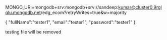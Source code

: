 MONGO_URI=mongodb+srv:mongodb+srv://sandeep:kumar@cluster0.9rglqlu.mongodb.net/edg_ecom?retryWrites=true&w=majority


{
 "fullName":"tester1",
     "email":"tester1", 
     "password":"tester1" 
}

testing file will be removed 